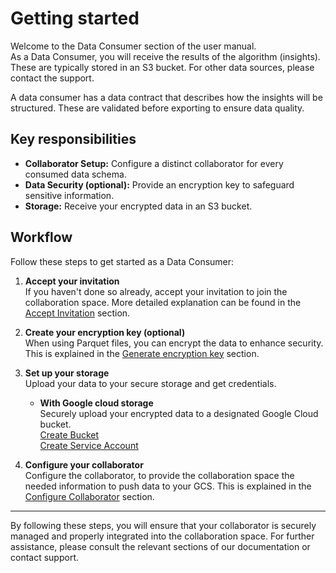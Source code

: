 # Getting started

Welcome to the Data Consumer section of the user manual. \
As a Data Consumer, you will receive the results of the algorithm (insights). These are typically stored in an S3 bucket. For other data sources, please contact the support.

A data consumer has a data contract that describes how the insights will be structured. These are validated before exporting to ensure data quality.

## Key responsibilities

- **Collaborator Setup:** Configure a distinct collaborator for every consumed data schema.
- **Data Security (optional):** Provide an encryption key to safeguard sensitive information.
- **Storage:** Receive your encrypted data in an S3 bucket.

## Workflow

Follow these steps to get started as a Data Consumer:

1. **Accept your invitation**  
   If you haven't done so already, accept your invitation to join the collaboration space. More detailed explanation can be found in the [Accept Invitation](/docs/user-manual/data-consumer/accept-invite) section.

2. **Create your encryption key (optional)**  
   When using Parquet files, you can encrypt the data to enhance security. This is explained in the [Generate encryption key](/docs/user-manual/data-consumer/encryption/create-encryption-key) section.

3. **Set up your storage**  
   Upload your data to your secure storage and get credentials.

   - **With Google cloud storage**  
      Securely upload your encrypted data to a designated Google Cloud bucket.  
      [Create Bucket](/docs/user-manual/data-consumer/google-cloud-storage/create-bucket)  
      [Create Service Account](/docs/user-manual/data-consumer/google-cloud-storage/create-service-account)

4. **Configure your collaborator**  
   Configure the collaborator, to provide the collaboration space the needed information to push data to your GCS. This is explained in the [Configure Collaborator](/docs/user-manual/data-consumer/configure-data-consumer) section.

---

By following these steps, you will ensure that your collaborator is securely managed and properly integrated into the collaboration space. For further assistance, please consult the relevant sections of our documentation or contact support.
